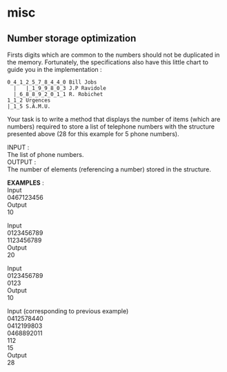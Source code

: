 # misc

## Number storage optimization
Firsts digits which are common to the numbers should not be duplicated in the memory. Fortunately, the specifications also have this little chart to guide you in the implementation :

```
0_4_1_2_5_7_8_4_4_0 Bill Jobs
  |   |_1_9_9_8_0_3 J.P Ravidole
  |_6_8_8_9_2_0_1_1 R. Robichet
1_1_2 Urgences
|_1_5 S.A.M.U.
```

Your task is to write a method that displays the number of items (which are numbers) required to store a list of telephone numbers with the structure presented above (28 for this example for 5 phone numbers).

INPUT :  
The list of phone numbers.  
OUTPUT :  
The number of elements (referencing a number) stored in the structure.

**EXAMPLES** :  
Input  
0467123456  
Output  
10  

Input  
0123456789  
1123456789  
Output  
20  

Input  
0123456789  
0123  
Output  
10  

Input (corresponding to previous example)  
0412578440  
0412199803  
0468892011  
112  
15  
Output  
28  
